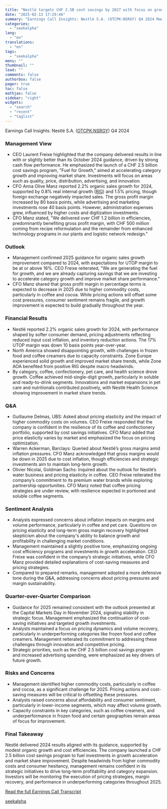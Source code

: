 ```yaml
---
title: "Nestlé targets CHF 2.5B cost savings by 2027 with focus on growth acceleration"
date: "2025-02-13 17:29:46"
summary: "Earnings Call Insights: Nestlé S.A. (OTCPK:NSRGY) Q4 2024 Management View CEO Laurent Freixe highlighted that the company delivered results in line with or slightly better than its October 2024 guidance, driven by strong cash flow performance. He emphasized the launch of a CHF 2.5 billion cost savings program, \"Fuel for..."
categories:
  - "seekalpha"
lang:
  - "en"
translations:
  - "en"
tags:
  - "seekalpha"
menu: ""
thumbnail: ""
lead: ""
comments: false
authorbox: false
pager: true
toc: false
mathjax: false
sidebar: "right"
widgets:
  - "search"
  - "recent"
  - "taglist"
---
```


Earnings Call Insights: Nestlé S.A. ([OTCPK:NSRGY](https://seekingalpha.com/symbol/NSRGY "Nestlé S.A.")) Q4 2024

### Management View

* CEO Laurent Freixe highlighted that the company delivered results in line with or slightly better than its October 2024 guidance, driven by strong cash flow performance. He emphasized the launch of a CHF 2.5 billion cost savings program, "Fuel for Growth," aimed at accelerating category growth and improving market share. Investments will focus on areas such as quality, price, distribution, advertising, and innovation.
* CFO Anna Olive Manz reported 2.2% organic sales growth for 2024, supported by 0.8% real internal growth ([RIG](https://seekingalpha.com/symbol/RIG "Transocean Ltd.")) and 1.5% pricing, though foreign exchange negatively impacted sales. The gross profit margin increased by 80 basis points, while advertising and marketing investments rose 40 basis points. However, administration expenses grew, influenced by higher costs and digitization investments.
* CFO Manz stated, "We delivered over CHF 1.2 billion in efficiencies, predominantly benefiting gross profit margin, with CHF 500 million coming from recipe reformulation and the remainder from enhanced technology programs in our plants and logistic network redesign."

### Outlook

* Management confirmed 2025 guidance for organic sales growth improvement compared to 2024, with expectations for UTOP margin to be at or above 16%. CEO Freixe reiterated, "We are generating the fuel for growth, and we are already capturing savings that we are investing to accelerate category growth and improve market share performance."
* CFO Manz shared that gross profit margin in percentage terms is expected to decrease in 2025 due to higher commodity costs, particularly in coffee and cocoa. While pricing actions will offset some cost pressures, consumer sentiment remains fragile, and growth improvement is expected to build gradually throughout the year.

### Financial Results

* Nestlé reported 2.2% organic sales growth for 2024, with performance shaped by softer consumer demand, pricing adjustments reflecting reduced input cost inflation, and inventory reduction actions. The 17% UTOP margin was down 10 basis points year-over-year.
* North America showed disappointing growth, with challenges in frozen food and coffee creamers due to capacity constraints. Zone Europe experienced solid growth and improved market share trends, while Zone AOA benefited from positive RIG despite macro headwinds.
* By category, coffee, confectionery, pet care, and health science drove growth. Coffee achieved mid-single-digit growth, particularly in soluble and ready-to-drink segments. Innovations and market expansions in pet care and nutritionals contributed positively, with Nestlé Health Science showing improvement in market share trends.

### Q&A

* Guillaume Delmas, UBS: Asked about pricing elasticity and the impact of higher commodity costs on volumes. CEO Freixe responded that the company is confident in the resilience of its coffee and confectionery portfolio, supported by cost savings initiatives. CFO Manz added that price elasticity varies by market and emphasized the focus on pricing optimization.
* Warren Ackerman, Barclays: Queried about Nestlé’s gross margins amid inflation pressures. CFO Manz acknowledged that gross margins would be down in 2025 due to cost inflation, though efficiencies and strategic investments aim to maintain long-term growth.
* Olivier Nicolai, Goldman Sachs: Inquired about the outlook for Nestlé’s water business and pricing elasticity in coffee. CEO Freixe reiterated the company’s commitment to its premium water brands while exploring partnership opportunities. CFO Manz noted that coffee pricing strategies are under review, with resilience expected in portioned and soluble coffee segments.

### Sentiment Analysis

* Analysts expressed concerns about inflation impacts on margins and volume performance, particularly in coffee and pet care. Questions on pricing elasticity and long-term gross margin recovery highlighted skepticism about the company's ability to balance growth and profitability in challenging market conditions.
* Management maintained a slightly positive tone, emphasizing ongoing cost efficiency programs and investments in growth acceleration. CEO Freixe was confident in the company’s strategic initiatives, while CFO Manz provided detailed explanations of cost-saving measures and pricing strategies.
* Compared to prepared remarks, management adopted a more defensive tone during the Q&A, addressing concerns about pricing pressures and margin sustainability.

### Quarter-over-Quarter Comparison

* Guidance for 2025 remained consistent with the outlook presented at the Capital Markets Day in November 2024, signaling stability in strategic focus. Management emphasized the continuation of cost-saving initiatives and targeted growth investments.
* Analysts maintained a focus on pricing dynamics and volume recovery, particularly in underperforming categories like frozen food and coffee creamers. Management reiterated its commitment to addressing these challenges through innovation and competitive pricing.
* Strategic priorities, such as the CHF 2.5 billion cost savings program and increased advertising spending, were emphasized as key drivers of future growth.

### Risks and Concerns

* Management identified higher commodity costs, particularly in coffee and cocoa, as a significant challenge for 2025. Pricing actions and cost-saving measures will be critical to offsetting these pressures.
* Analysts raised concerns about affordability and consumer sentiment, particularly in lower-income segments, which may affect volume growth.
* Capacity constraints in key categories, such as coffee creamers, and underperformance in frozen food and certain geographies remain areas of focus for improvement.

### Final Takeaway

Nestlé delivered 2024 results aligned with its guidance, supported by modest organic growth and cost efficiencies. The company launched a CHF 2.5 billion cost savings program to fuel investments in growth acceleration and market share improvement. Despite headwinds from higher commodity costs and consumer hesitancy, management remains confident in its strategic initiatives to drive long-term profitability and category expansion. Investors will be monitoring the execution of pricing strategies, margin recovery, and performance in underperforming categories throughout 2025.

[Read the full Earnings Call Transcript](https://seekingalpha.com/symbol/NSRGY/earnings/transcripts)

[seekalpha](https://seekingalpha.com/news/4407740-nestle-targets-chf-2_5b-cost-savings-by-2027-with-focus-on-growth-acceleration)
